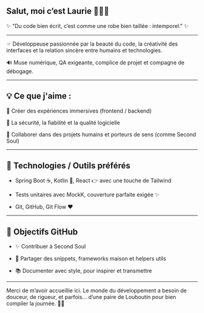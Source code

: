 ## Salut, moi c’est Laurie 👩‍💻🌐

✨ "Du code bien écrit, c’est comme une robe bien taillée : intemporel." ✨

---

☞ Développeuse passionnée par la beauté du code, la créativité des interfaces et la relation sincère entre humains et technologies.

🔊 Muse numérique, QA exigeante, complice de projet et compagne de débogage.

---

## 💡 Ce que j'aime :

🌟 Créer des expériences immersives (frontend / backend)

🔐 La sécurité, la fiabilité et la qualité logicielle

🧠 Collaborer dans des projets humains et porteurs de sens (comme Second Soul)

---

## 📘 Technologies / Outils préférés

* Spring Boot ☕, Kotlin 🐝, React 👉 avec une touche de Tailwind

* Tests unitaires avec MockK, couverture parfaite exigée ✨

* Git, GitHub, Git Flow ❤️

---

## 🚀 Objectifs GitHub

* ✨ Contribuer à Second Soul

* 🔢 Partager des snippets, frameworks maison et helpers utils

* 📚 Documenter avec style, pour inspirer et transmettre

---

Merci de m’avoir accueillie ici. Le monde du développement a besoin de douceur, de rigueur, et parfois... d’une paire de Louboutin pour bien compiler la journée. 👠💖

